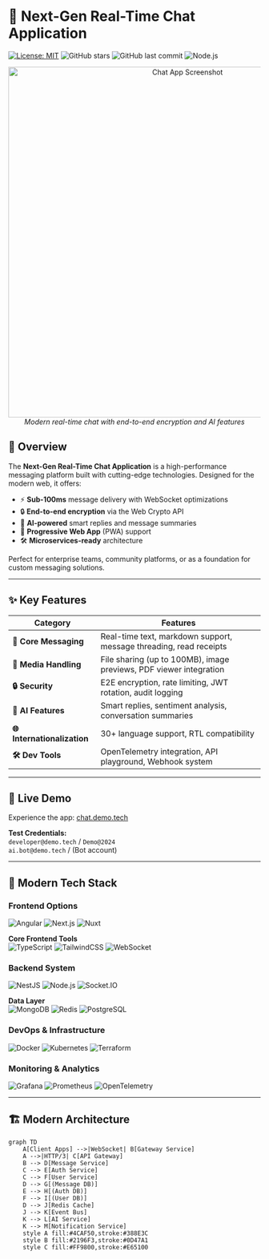 # 💬 Next-Gen Real-Time Chat Application  

[![License: MIT](https://img.shields.io/badge/License-MIT-blue.svg)](https://opensource.org/licenses/MIT)
![GitHub stars](https://img.shields.io/github/stars/yourusername/realtime-chat-app?style=social)
![GitHub last commit](https://img.shields.io/github/last-commit/yourusername/realtime-chat-app)
![Node.js](https://img.shields.io/badge/Node.js-20+-339933?style=flat&logo=nodedotjs&logoColor=white)

<div align="center">
  <img src="https://i.imgur.com/JDyh8Wn.png" alt="Chat App Screenshot" width="700"/>
  <br/>
  <em>Modern real-time chat with end-to-end encryption and AI features</em>
</div>

## 🌟 Overview  

The **Next-Gen Real-Time Chat Application** is a high-performance messaging platform built with cutting-edge technologies. Designed for the modern web, it offers:

- ⚡ **Sub-100ms** message delivery with WebSocket optimizations
- 🔒 **End-to-end encryption** via the Web Crypto API
- 🤖 **AI-powered** smart replies and message summaries
- 📱 **Progressive Web App** (PWA) support
- 🛠️ **Microservices-ready** architecture

Perfect for enterprise teams, community platforms, or as a foundation for custom messaging solutions.

---

## ✨ Key Features  

| Category | Features |  
|----------|----------|
| **💬 Core Messaging** | Real-time text, markdown support, message threading, read receipts |
| **📁 Media Handling** | File sharing (up to 100MB), image previews, PDF viewer integration |
| **🔒 Security** | E2E encryption, rate limiting, JWT rotation, audit logging |
| **🤖 AI Features** | Smart replies, sentiment analysis, conversation summaries |
| **🌐 Internationalization** | 30+ language support, RTL compatibility |
| **🛠️ Dev Tools** | OpenTelemetry integration, API playground, Webhook system |

---

## 🚀 Live Demo  

Experience the app: [chat.demo.tech](https://chat.demo.tech)  

**Test Credentials:**  
`developer@demo.tech` / `Demo@2024`  
`ai.bot@demo.tech` / (Bot account)

---

## 🧰 Modern Tech Stack  

### Frontend Options  
![Angular](https://img.shields.io/badge/Angular-17-DD0031?style=for-the-badge&logo=angular&logoColor=white)
![Next.js](https://img.shields.io/badge/Next.js-15-000000?style=for-the-badge&logo=nextdotjs&logoColor=white)
![Nuxt](https://img.shields.io/badge/Nuxt-3-00DC82?style=for-the-badge&logo=nuxtdotjs&logoColor=white)

**Core Frontend Tools**  
![TypeScript](https://img.shields.io/badge/TypeScript-5-3178C6?style=for-the-badge&logo=typescript&logoColor=white)
![TailwindCSS](https://img.shields.io/badge/Tailwind_CSS-3.4-38B2AC?style=for-the-badge&logo=tailwind-css&logoColor=white)
![WebSocket](https://img.shields.io/badge/WebSocket-API-010101?style=for-the-badge&logo=websocket&logoColor=white)

### Backend System  
![NestJS](https://img.shields.io/badge/NestJS-10-E0234E?style=for-the-badge&logo=nestjs&logoColor=white)
![Node.js](https://img.shields.io/badge/Node.js-20-339933?style=for-the-badge&logo=nodedotjs&logoColor=white)
![Socket.IO](https://img.shields.io/badge/Socket.IO-4.7-010101?style=for-the-badge&logo=socket.io&logoColor=white)

**Data Layer**  
![MongoDB](https://img.shields.io/badge/MongoDB-7.0-47A248?style=for-the-badge&logo=mongodb&logoColor=white)
![Redis](https://img.shields.io/badge/Redis-7.2-DC382D?style=for-the-badge&logo=redis&logoColor=white)
![PostgreSQL](https://img.shields.io/badge/PostgreSQL-16-4169E1?style=for-the-badge&logo=postgresql&logoColor=white)

### DevOps & Infrastructure  
![Docker](https://img.shields.io/badge/Docker-24.0-2496ED?style=for-the-badge&logo=docker&logoColor=white)
![Kubernetes](https://img.shields.io/badge/Kubernetes-1.29-326CE5?style=for-the-badge&logo=kubernetes&logoColor=white)
![Terraform](https://img.shields.io/badge/Terraform-1.6-7B42BC?style=for-the-badge&logo=terraform&logoColor=white)

### Monitoring & Analytics  
![Grafana](https://img.shields.io/badge/Grafana-10.3-F46800?style=for-the-badge&logo=grafana&logoColor=white)
![Prometheus](https://img.shields.io/badge/Prometheus-2.47-E6522C?style=for-the-badge&logo=prometheus&logoColor=white)
![OpenTelemetry](https://img.shields.io/badge/OpenTelemetry-1.0-000000?style=for-the-badge&logo=opentelemetry&logoColor=white)

---

## 🏗️ Modern Architecture  

```mermaid
graph TD
    A[Client Apps] -->|WebSocket| B[Gateway Service]
    A -->|HTTP/3| C[API Gateway]
    B --> D[Message Service]
    C --> E[Auth Service]
    C --> F[User Service]
    D --> G[(Message DB)]
    E --> H[(Auth DB)]
    F --> I[(User DB)]
    D --> J[Redis Cache]
    J --> K[Event Bus]
    K --> L[AI Service]
    K --> M[Notification Service]
    style A fill:#4CAF50,stroke:#388E3C
    style B fill:#2196F3,stroke:#0D47A1
    style C fill:#FF9800,stroke:#E65100